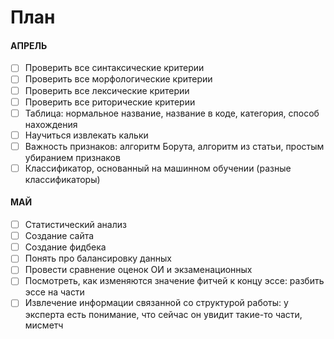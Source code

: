 # План

#### АПРЕЛЬ

- [ ] Проверить все синтаксические критерии
- [ ] Проверить все морфологические критерии
- [ ] Проверить все лексические критерии
- [ ] Проверить все риторические критерии
- [ ] Таблица: нормальное название, название в коде, категория, способ нахождения
- [ ] Научиться извлекать кальки
- [ ] Важность признаков: алгоритм Борута, алгоритм из статьи, простым убиранием признаков
- [ ] Классификатор, основанный на машинном обучении (разные классификаторы)

#### МАЙ

- [ ] Статистический анализ
- [ ] Создание сайта
- [ ] Создание фидбека
- [ ] Понять про балансировку данных
- [ ] Провести сравнение оценок ОИ и экзаменационных
- [ ] Посмотреть, как изменяются значение фитчей к концу эссе: разбить эссе на части
- [ ] Извлечение информации связанной со структурой работы: у эксперта есть понимание, что сейчас он увидит такие-то части, мисметч
